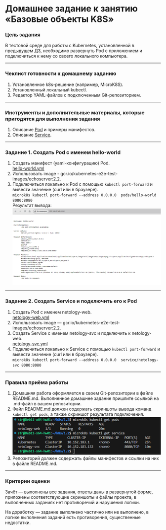 # Домашнее задание к занятию «Базовые объекты K8S»

### Цель задания

В тестовой среде для работы с Kubernetes, установленной в предыдущем ДЗ, необходимо развернуть Pod с приложением и подключиться к нему со своего локального компьютера. 

------

### Чеклист готовности к домашнему заданию

1. Установленное k8s-решение (например, MicroK8S).
2. Установленный локальный kubectl.
3. Редактор YAML-файлов с подключенным Git-репозиторием.

------

### Инструменты и дополнительные материалы, которые пригодятся для выполнения задания

1. Описание [Pod](https://kubernetes.io/docs/concepts/workloads/pods/) и примеры манифестов.
2. Описание [Service](https://kubernetes.io/docs/concepts/services-networking/service/).

------

### Задание 1. Создать Pod с именем hello-world

1. Создать манифест (yaml-конфигурацию) Pod.  
[hello-world.yml](https://github.com/Svalker1989/k8s/blob/master/1.2/hello-world.yml)  
2. Использовать image - gcr.io/kubernetes-e2e-test-images/echoserver:2.2.
3. Подключиться локально к Pod с помощью `kubectl port-forward` и вывести значение (curl или в браузере).  
`microk8s kubectl port-forward --address 0.0.0.0  pods/hello-world 8080:8080`  
Результат вывода:  
![](https://github.com/Svalker1989/k8s/blob/master/1.2/1.png)  
------

### Задание 2. Создать Service и подключить его к Pod

1. Создать Pod с именем netology-web.  
[netology-web.yml](https://github.com/Svalker1989/k8s/blob/master/1.2/netology-web.yml)  
2. Использовать image — gcr.io/kubernetes-e2e-test-images/echoserver:2.2.
3. Создать Service с именем netology-svc и подключить к netology-web.  
[netology-svc.yml](https://github.com/Svalker1989/k8s/blob/master/1.2/netology-svc.yml)  
4. Подключиться локально к Service с помощью `kubectl port-forward` и вывести значение (curl или в браузере).  
`microk8s kubectl port-forward --address 0.0.0.0  service/netology-svc 8080:8080`  

------

### Правила приёма работы

1. Домашняя работа оформляется в своем Git-репозитории в файле README.md. Выполненное домашнее задание пришлите ссылкой на .md-файл в вашем репозитории.
2. Файл README.md должен содержать скриншоты вывода команд `kubectl get pods`, а также скриншот результата подключения.  
![](https://github.com/Svalker1989/k8s/blob/master/1.2/2.png)  
3. Репозиторий должен содержать файлы манифестов и ссылки на них в файле README.md.

------

### Критерии оценки
Зачёт — выполнены все задания, ответы даны в развернутой форме, приложены соответствующие скриншоты и файлы проекта, в выполненных заданиях нет противоречий и нарушения логики.

На доработку — задание выполнено частично или не выполнено, в логике выполнения заданий есть противоречия, существенные недостатки.
